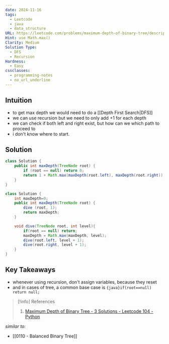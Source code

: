 ```yaml
---
date: 2024-11-16
tags:
  - Leetcode
  - java
  - data_structure
URL: https://leetcode.com/problems/maximum-depth-of-binary-tree/description/
Hint: use Math.max()
Clarity: Medium
Solution Type:
  - DFS
  - Recursion
Hardness:
  - Easy
cssclasses:
  - programming-notes
  - no_url_underline
---
```

## Intuition
- to get max depth we would need to do a [[Depth First Search|DFS]] 
- we can use recursion but we need to only add +1 for each depth
- we can check if both left and right exist, but how can we which path to proceed to
- i don't know where to start.
## Solution
```java title="Initial Attempt"
class Solution {
    public int maxDepth(TreeNode root) {
        if (root == null) return 0;
        return 1 + Math.max(maxDepth(root.left), maxDepth(root.right));
    }
}
```

```java fold title="Recursive Approch using Global variable"
class Solution {
    int maxDepth=0;
    public int maxDepth(TreeNode root) {
        dive (root, 1);
        return maxDepth;
    }

    void dive(TreeNode root, int level){
        if(root == null) return;
        maxDepth = Math.max(maxDepth, level);
        dive(root.left, level + 1);
        dive(root.right, level + 1);
    }
}
```
## Key Takeaways
- whenever using recursion, don't assign variables, because they reset
- and in cases of tree, a common base case is `{java}if(root==null) return null;`  

> [!info] References
> 1. [Maximum Depth of Binary Tree - 3 Solutions - Leetcode 104 - Python](https://youtu.be/hTM3phVI6YQ) 

*similar to:* 
- [[0110 - Balanced Binary Tree]] 